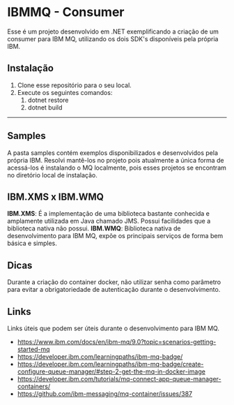 IBMMQ - Consumer
============

Esse é um projeto desenvolvido em .NET exemplificando a criação de um consumer para IBM MQ, utilizando os dois SDK's disponíveis pela própria IBM.

## Instalação
1. Clone esse repositório para o seu local.
1. Execute os seguintes comandos:
   1. dotnet restore
   1. dotnet build

---

## Samples
A pasta samples contém exemplos disponibilizados e desenvolvidos pela própria IBM. Resolvi mantê-los no projeto pois atualmente a única forma de acessá-los é instalando o MQ localmente, pois esses projetos se encontram no diretório local de instalação.

## IBM.XMS x IBM.WMQ
**IBM.XMS**: É a implementação de uma biblioteca bastante conhecida e amplamente utilizada em Java chamado JMS. Possui facilidades que a biblioteca nativa não possui.
**IBM.WMQ**: Biblioteca nativa de desenvolvimento para IBM MQ, expõe os principais serviços de forma bem básica e simples.

## Dicas
Durante a criação do container docker, não utilizar senha como parâmetro para evitar a obrigatoriedade de autenticação durante o desenvolvimento.

## Links
Links úteis que podem ser úteis durante o desenvolvimento para IBM MQ.
- https://www.ibm.com/docs/en/ibm-mq/9.0?topic=scenarios-getting-started-mq
- https://developer.ibm.com/learningpaths/ibm-mq-badge/
- https://developer.ibm.com/learningpaths/ibm-mq-badge/create-configure-queue-manager/#step-2-get-the-mq-in-docker-image
- https://developer.ibm.com/tutorials/mq-connect-app-queue-manager-containers/
- https://github.com/ibm-messaging/mq-container/issues/387
